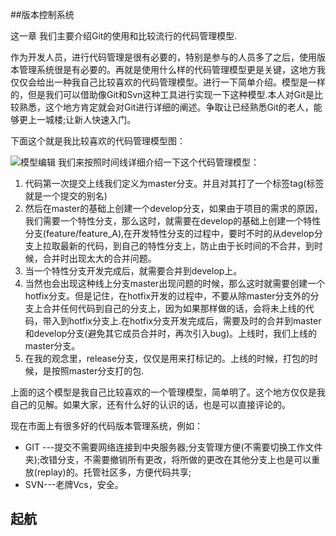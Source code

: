 ##版本控制系统
	
这一章 我们主要介绍Git的使用和比较流行的代码管理模型.

作为开发人员，进行代码管理是很有必要的，特别是参与的人员多了之后，使用版本管理系统很是有必要的。再就是使用什么样的代码管理模型更是关键，这地方我仅仅会给出一种我自己比较喜欢的代码管理模型。进行一下简单介绍。模型是一样的，但是我们可以借助像Git和Svn这种工具进行实现一下这种模型.本人对Git是比较熟悉，这个地方肯定就会对Git进行详细的阐述。争取让已经熟悉Git的老人，能够更上一城楼;让新人快速入门。

下面这个就是我比较喜欢的代码管理模型图：

![模型编辑](https://hotbain.gitbooks.io/e-commerce-java-development-technology/content/image/img_vcs_model.png)
我们来按照时间线详细介绍一下这个代码管理模型：

1. 代码第一次提交上线我们定义为master分支。并且对其打了一个标签tag(标签就是一个提交的别名)
1. 然后在master的基础上创建一个develop分支，如果由于项目的需求的原因，我们需要一个特性分支，那么这时，就需要在develop的基础上创建一个特性分支(feature/feature_A),在开发特性分支的过程中，要时不时的从develop分支上拉取最新的代码，到自己的特性分支上，防止由于长时间的不合并，到时候，合并时出现太大的合并问题。
1. 当一个特性分支开发完成后，就需要合并到develop上。
1. 当然也会出现这种线上分支master出现问题的时候，那么这时就需要创建一个hotfix分支。但是记住，在hotfix开发的过程中，不要从除master分支外的分支上合并任何代码到自己的分支上，因为如果那样做的话，会将未上线的代码，带入到hotfix分支上.在hotfix分支开发完成后，需要及时的合并到master和develop分支(避免其它成员合并时，再次引入bug)。上线时，我们上线的master分支。
1. 在我的观念里，release分支，仅仅是用来打标记的。上线的时候，打包的时候，是按照master分支打的包.

上面的这个模型是我自己比较喜欢的一个管理模型，简单明了。这个地方仅仅是我自己的见解。如果大家，还有什么好的认识的话，也是可以直接评论的。


现在市面上有很多好的代码版本管理系统，例如：
- GIT ---提交不需要网络连接到中央服务器;分支管理方便(不需要切换工作文件夹);改错分支，不需要撤销所有更改，将所做的更改在其他分支上也是可以重放(replay)的。托管社区多，方便代码共享;
- SVN---老牌Vcs，安全。

起航
------------
